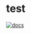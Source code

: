 # test
[![docs](https://github.com/IBit-mc-server/BitDocs/actions/workflows/main.yml/badge.svg)](https://github.com/IBit-mc-server/BitDocs/actions/workflows/main.yml)
